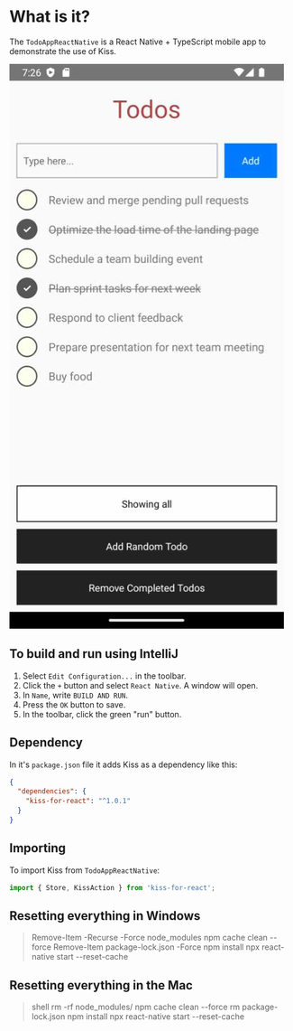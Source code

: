 # What is it?

The `TodoAppReactNative` is a React Native + TypeScript mobile app to demonstrate the use of Kiss.

![TodoApp_RN_Scren.jpg](readme-images/TodoApp_RN_Scren.jpg)

## To build and run using IntelliJ

1. Select `Edit Configuration...` in the toolbar.
2. Click the `+` button and select `React Native`. A window will open.
3. In `Name`, write `BUILD AND RUN`.
4. Press the `OK` button to save.
5. In the toolbar, click the green "run" button.

## Dependency

In it's `package.json` file it adds Kiss as a dependency like this:

```json
{
  "dependencies": {
    "kiss-for-react": "^1.0.1"
  }
}
```

## Importing

To import Kiss from `TodoAppReactNative`:

```ts
import { Store, KissAction } from 'kiss-for-react';
```

## Resetting everything in Windows

> Remove-Item -Recurse -Force node_modules
> npm cache clean --force
> Remove-Item package-lock.json -Force
> npm install
> npx react-native start --reset-cache  

## Resetting everything in the Mac

> shell rm -rf node_modules/
> npm cache clean --force
> rm package-lock.json
> npm install
> npx react-native start --reset-cache
